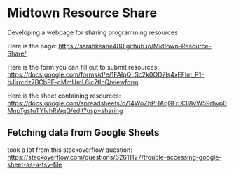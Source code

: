 # Midtown Resource Share
Developing a webpage for sharing programming resources

Here is the page: https://sarahkeane480.github.io/Midtown-Resource-Share/

Here is the form you can fill out to submit resources: https://docs.google.com/forms/d/e/1FAIpQLSc2k0OD7ls4xEFlm_P1-bJirrcdz7BCbPF-cMmUmL6ic7tInQ/viewform

Here is the sheet containing resources: https://docs.google.com/spreadsheets/d/14WoZhPHAqGFrIX3l8yW59rhyp0MnpTgstuTYIvhRWqQ/edit?usp=sharing

## Fetching data from Google Sheets
took a lot from this stackoverflow question:
https://stackoverflow.com/questions/62611127/trouble-accessing-google-sheet-as-a-tsv-file


